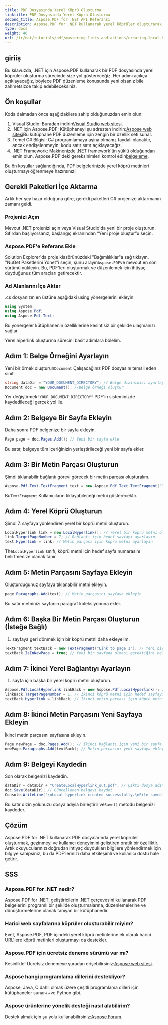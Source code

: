 ```yaml
---
title: PDF Dosyasında Yerel Köprü Oluşturma
linktitle: PDF Dosyasında Yerel Köprü Oluşturma
second_title: Aspose.PDF for .NET API Referansı
description: Aspose.PDF for .NET kullanarak yerel köprüler oluşturarak PDF belgelerinizde gezinmeyi nasıl iyileştireceğinizi keşfedin. Bu adım adım eğitim sizi tüm süreçte yönlendirir.
type: docs
weight: 40
url: /tr/net/tutorials/pdf/mastering-links-and-actions/creating-local-hyperlink/
---
```

## giriiş

Bu kılavuzda, .NET için Aspose.PDF kullanarak bir PDF dosyasında yerel köprüler oluşturma sürecinde size yol göstereceğiz. Her adımı açıkça açıklayacağız, böylece PDF düzenleme konusunda yeni olsanız bile zahmetsizce takip edebileceksiniz.

## Ön koşullar

Koda dalmadan önce aşağıdakilere sahip olduğunuzdan emin olun:

1.  Visual Studio: Buradan indirin[Visual Studio web sitesi](https://visualstudio.microsoft.com/).
2.  .NET için Aspose.PDF: Kütüphaneyi şu adresten indirin:[Aspose web sitesi](https://releases.aspose.com/pdf/net/)Bu kütüphane PDF düzenleme için zengin bir özellik seti sunar.
3. Temel C# Bilgisi: C# programlamaya aşina olmanız faydalı olacaktır, ancak endişelenmeyin; kodu satır satır açıklayacağız.
4. .NET Framework: Makinenizde .NET framework'ün yüklü olduğundan emin olun. Aspose.PDF'deki gereksinimleri kontrol edin[belgeleme](https://reference.aspose.com/pdf/net/).

Bu ön koşullar sağlandığında, PDF belgelerinizde yerel köprü metinleri oluşturmayı öğrenmeye hazırsınız!

## Gerekli Paketleri İçe Aktarma

Artık her şey hazır olduğuna göre, gerekli paketleri C# projenize aktarmanın zamanı geldi.

### Projenizi Açın

Mevcut .NET projenizi açın veya Visual Studio'da yeni bir proje oluşturun. Sıfırdan başlıyorsanız, başlangıç ekranından “Yeni proje oluştur”u seçin.

### Aspose.PDF'e Referans Ekle

 Solution Explorer'da proje klasörünüzdeki "Bağımlılıklar"a sağ tıklayın. "NuGet Paketlerini Yönet"i seçin, şunu arayın`Aspose.PDF`ve mevcut en son sürümü yükleyin. Bu, PDF'leri oluşturmak ve düzenlemek için ihtiyaç duyduğunuz tüm araçları getirecektir.

### Ad Alanlarını İçe Aktar

.cs dosyanızın en üstüne aşağıdaki using yönergelerini ekleyin:

```csharp
using System;
using Aspose.Pdf;
using Aspose.Pdf.Text;
```

Bu yönergeler kütüphanenin özelliklerine kesintisiz bir şekilde ulaşmanızı sağlar.

Yerel hiperlink oluşturma sürecini basit adımlara bölelim.

## Adım 1: Belge Örneğini Ayarlayın

 Yeni bir örnek oluşturun`Document` Çalışacağınız PDF dosyasını temsil eden sınıf.

```csharp
string dataDir = "YOUR_DOCUMENT_DIRECTORY"; // Belge dizininizi ayarlayın
Document doc = new Document(); //Belge örneği oluştur
```

 Yer değiştirmek`"YOUR_DOCUMENT_DIRECTORY"` PDF'in sisteminizde kaydedileceği gerçek yol ile.

## Adım 2: Belgeye Bir Sayfa Ekleyin

Daha sonra PDF belgenize bir sayfa ekleyin.

```csharp
Page page = doc.Pages.Add(); // Yeni bir sayfa ekle
```

Bu satır, belgeye tüm içeriğinizin yerleştirileceği yeni bir sayfa ekler.

## Adım 3: Bir Metin Parçası Oluşturun

Şimdi tıklanabilir bağlantı görevi görecek bir metin parçası oluşturalım.

```csharp
Aspose.Pdf.Text.TextFragment text = new Aspose.Pdf.Text.TextFragment("link page number test to page 7"); // Bir metin parçası oluşturun
```

 Bu`TextFragment` Kullanıcıların tıklayabileceği metni gösterecektir.

## Adım 4: Yerel Köprü Oluşturun

Şimdi 7. sayfaya yönlendiren yerel bir köprü metni oluşturun.

```csharp
LocalHyperlink link = new LocalHyperlink(); // Yerel bir köprü metni oluşturun
link.TargetPageNumber = 7; // Bağlantı için hedef sayfayı ayarlayın
text.Hyperlink = link; // Metin parçası için köprü metni ayarlayın
```

 The`LocalHyperlink` sınıfı, köprü metni için hedef sayfa numarasını belirtmenize olanak tanır.

## Adım 5: Metin Parçasını Sayfaya Ekleyin

Oluşturduğunuz sayfaya tıklanabilir metni ekleyin.

```csharp
page.Paragraphs.Add(text); // Metin parçasını sayfaya ekleyin
```

Bu satır metninizi sayfanın paragraf koleksiyonuna ekler.

## Adım 6: Başka Bir Metin Parçası Oluşturun (İsteğe Bağlı)

1. sayfaya geri dönmek için bir köprü metni daha ekleyelim.

```csharp
TextFragment textBack = new TextFragment("Link to page 1"); // Yeni bir metin parçası oluştur
textBack.IsInNewPage = true; // Yeni bir sayfada olması gerektiğini belirtin
```

## Adım 7: İkinci Yerel Bağlantıyı Ayarlayın

1. sayfa için başka bir yerel köprü metni oluşturun.

```csharp
Aspose.Pdf.LocalHyperlink linkBack = new Aspose.Pdf.LocalHyperlink(); // Başka bir yerel köprü metni oluştur
linkBack.TargetPageNumber = 1; // İkinci köprü metni için hedef sayfayı ayarlayın
textBack.Hyperlink = linkBack; // İkinci metin parçası için köprü metni ayarlayın
```

## Adım 8: İkinci Metin Parçasını Yeni Sayfaya Ekleyin

İkinci metin parçasını sayfasına ekleyin.

```csharp
Page newPage = doc.Pages.Add(); // İkinci bağlantı için yeni bir sayfa ekleyin
newPage.Paragraphs.Add(textBack); // Metin parçasını yeni sayfaya ekleyin
```

## Adım 9: Belgeyi Kaydedin

Son olarak belgenizi kaydedin.

```csharp
dataDir = dataDir + "CreateLocalHyperlink_out.pdf"; // Çıktı dosya adını belirtin
doc.Save(dataDir); // Güncellenen belgeyi kaydet
Console.WriteLine("\nLocal hyperlink created successfully.\nFile saved at " + dataDir);
```

 Bu satır dizin yolunuzu dosya adıyla birleştirir ve`Save()` metodu belgenizi kaydeder.

## Çözüm

Aspose.PDF for .NET kullanarak PDF dosyalarında yerel köprüler oluşturmak, gezinmeyi ve kullanıcı deneyimini geliştiren pratik bir özelliktir. Artık okuyucularınızı doğrudan ihtiyaç duydukları bilgilere yönlendirmek için bilgiye sahipsiniz, bu da PDF'lerinizi daha etkileşimli ve kullanıcı dostu hale getirir.

## SSS

### Aspose.PDF for .NET nedir?
Aspose.PDF for .NET, geliştiricilerin .NET çerçevesini kullanarak PDF belgelerini programlı bir şekilde oluşturmalarına, düzenlemelerine ve dönüştürmelerine olanak tanıyan bir kütüphanedir.

### Harici web sayfalarına köprüler oluşturabilir miyim?
Evet, Aspose.PDF, PDF içindeki yerel köprü metinlerine ek olarak harici URL'lere köprü metinleri oluşturmayı da destekler.

### Aspose.PDF için ücretsiz deneme sürümü var mı?
 Kesinlikle! Ücretsiz denemeye şuradan erişebilirsiniz:[Aspose web sitesi](https://releases.aspose.com/).

### Aspose hangi programlama dillerini destekliyor?
Aspose, Java, C dahil olmak üzere çeşitli programlama dilleri için kütüphaneler sunar++ve Python gibi.

### Aspose ürünlerine yönelik desteği nasıl alabilirim?
 Destek almak için şu yolu kullanabilirsiniz:[Aspose Forum](https://forum.aspose.com/c/pdf/10).